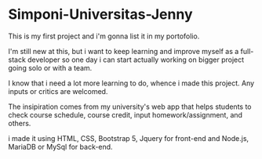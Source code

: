 # Simponi-Universitas-Jenny
This is my first project and i'm gonna list it in my portofolio.

I'm still new at this, but i want to keep learning and improve myself as a full-stack developer so one day i can start actually working on bigger project going solo or with a team.

I know that i need a lot more learning to do, whence i made this project. Any inputs or critics are welcomed.

The insipiration comes from my university's web app that helps students to check course schedule, course credit, input homework/assignment, and others.

i made it using HTML, CSS, Bootstrap 5, Jquery for front-end and Node.js, MariaDB or MySql for back-end.
